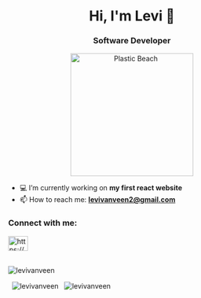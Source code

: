 <h1 align="center">Hi, I'm Levi 👋</h1>
<h3 align="center">Software Developer</h3>

<p align="center">
    <img src="https://raw.githubusercontent.com/levivanveen/levivanveen/main/plasticBeach.gif" alt="Plastic Beach" width="250"/>
</p>

- :computer: I’m currently working on **my first react website**
- :mailbox: How to reach me: **levivanveen2@gmail.com**

<h3 align="left">Connect with me:</h3>
<a href="https://discord.gg/https://discordapp.com/users/566774289525899305/" target="blank"><img align="center" src="https://raw.githubusercontent.com/rahuldkjain/github-profile-readme-generator/master/src/images/icons/Social/discord.svg" alt="https://discordapp.com/users/325680966976929793/" height="30" width="40" /></a>
<br><br>

<p align="left"> <img src="https://komarev.com/ghpvc/?username=levivanveen&label=Profile%20views&color=0e75b6&style=flat" alt="levivanveen" /> </p>
<p>
    &nbsp;
    <img align="center" src="https://github-readme-stats.vercel.app/api?username=levivanveen&show_icons=true&count_private=true&theme=synthwave&custom_title=Levi's Github Stats" alt="levivanveen" />
    &nbsp;
    <img align="center" src="https://github-readme-stats.vercel.app/api/top-langs/?username=levivanveen&card_width=500&custom_title=Levi's Most Used Languagess&theme=synthwave" alt="levivanveen" />
</p>
